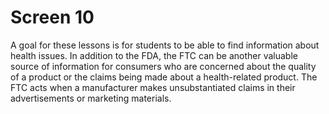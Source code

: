 # Screen 10

A goal for these lessons is for students to be able to find information about health issues. In addition to the FDA, the FTC can be another valuable source of information for consumers who are concerned about the quality of a product or the claims being made about a health-related product. The FTC acts when a manufacturer makes unsubstantiated claims in their advertisements or marketing materials. 